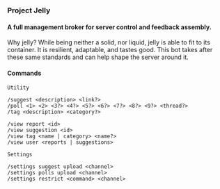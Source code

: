 ### Project Jelly
#### A full management broker for server control and feedback assembly.
Why jelly? While being neither a solid, nor liquid, jelly is able to fit to its container. It is resilient, adaptable, and tastes good. This bot takes after these same standards and can help shape the server around it.
#### Commands
```
Utility

/suggest <description> <link?>
/poll <1> <2> <3?> <4?> <5?> <6?> <7?> <8?> <9?> <thread?>
/tag <description> <category?>

/view report <id>
/view suggestion <id>
/view tag <name | category> <name?>
/view user <reports | suggestions>
```
```
Settings

/settings suggest upload <channel>
/settings polls upload <channel>
/settings restrict <command> <channel>
```

